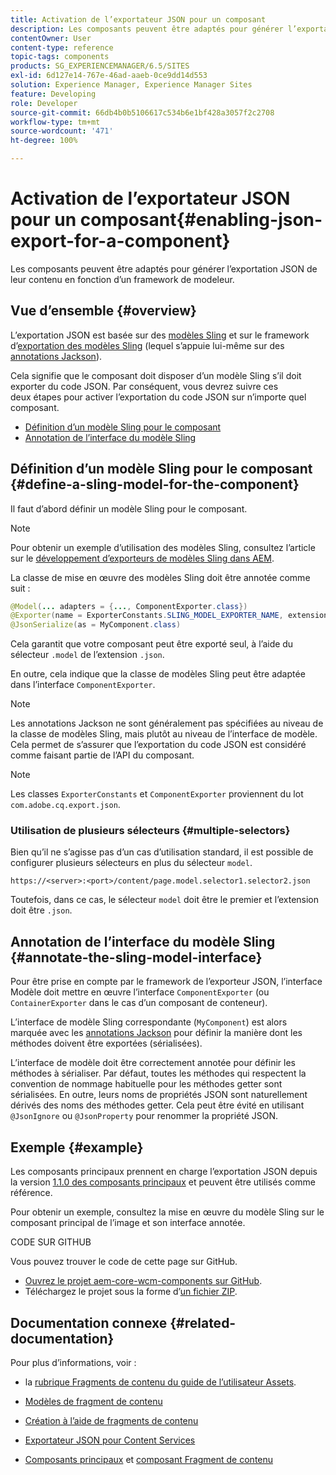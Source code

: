 ```yaml
---
title: Activation de l’exportateur JSON pour un composant
description: Les composants peuvent être adaptés pour générer l’exportation JSON de leur contenu en fonction d’un framework de modeleur.
contentOwner: User
content-type: reference
topic-tags: components
products: SG_EXPERIENCEMANAGER/6.5/SITES
exl-id: 6d127e14-767e-46ad-aaeb-0ce9dd14d553
solution: Experience Manager, Experience Manager Sites
feature: Developing
role: Developer
source-git-commit: 66db4b0b5106617c534b6e1bf428a3057f2c2708
workflow-type: tm+mt
source-wordcount: '471'
ht-degree: 100%

---
```


# Activation de l’exportateur JSON pour un composant{#enabling-json-export-for-a-component}

Les composants peuvent être adaptés pour générer l’exportation JSON de leur contenu en fonction d’un framework de modeleur.

## Vue d’ensemble {#overview}

L’exportation JSON est basée sur des [modèles Sling](https://sling.apache.org/documentation/bundles/models.html) et sur le framework d’[exportation des modèles Sling](https://sling.apache.org/documentation/bundles/models.html#exporter-framework-since-130) (lequel s’appuie lui-même sur des [annotations Jackson](https://github.com/FasterXML/jackson-annotations/wiki/Jackson-Annotations)).

Cela signifie que le composant doit disposer d’un modèle Sling s’il doit exporter du code JSON. Par conséquent, vous devrez suivre ces deux étapes pour activer l’exportation du code JSON sur n’importe quel composant.

* [Définition d’un modèle Sling pour le composant](/help/sites-developing/json-exporter-components.md#define-a-sling-model-for-the-component)
* [Annotation de l’interface du modèle Sling](#annotate-the-sling-model-interface)

## Définition d’un modèle Sling pour le composant {#define-a-sling-model-for-the-component}

Il faut d’abord définir un modèle Sling pour le composant.

>[!NOTE]
>
>Pour obtenir un exemple d’utilisation des modèles Sling, consultez l’article sur le [développement d’exporteurs de modèles Sling dans AEM](https://experienceleague.adobe.com/docs/experience-manager-learn/foundation/development/develop-sling-model-exporter.html?lang=fr).

La classe de mise en œuvre des modèles Sling doit être annotée comme suit :

```java
@Model(... adapters = {..., ComponentExporter.class})
@Exporter(name = ExporterConstants.SLING_MODEL_EXPORTER_NAME, extensions = ExporterConstants.SLING_MODEL_EXTENSION)
@JsonSerialize(as = MyComponent.class)
```

Cela garantit que votre composant peut être exporté seul, à l’aide du sélecteur `.model` de l’extension `.json`.

En outre, cela indique que la classe de modèles Sling peut être adaptée dans l’interface `ComponentExporter`.

>[!NOTE]
>
>Les annotations Jackson ne sont généralement pas spécifiées au niveau de la classe de modèles Sling, mais plutôt au niveau de l’interface de modèle. Cela permet de s’assurer que l’exportation du code JSON est considéré comme faisant partie de l’API du composant.

>[!NOTE]
>
>Les classes `ExporterConstants` et `ComponentExporter` proviennent du lot `com.adobe.cq.export.json`.

### Utilisation de plusieurs sélecteurs {#multiple-selectors}

Bien qu’il ne s’agisse pas d’un cas d’utilisation standard, il est possible de configurer plusieurs sélecteurs en plus du sélecteur `model`.

```
https://<server>:<port>/content/page.model.selector1.selector2.json
```

Toutefois, dans ce cas, le sélecteur `model` doit être le premier et l’extension doit être `.json`.

## Annotation de l’interface du modèle Sling {#annotate-the-sling-model-interface}

Pour être prise en compte par le framework de l’exporteur JSON, l’interface Modèle doit mettre en œuvre l’interface `ComponentExporter` (ou `ContainerExporter` dans le cas d’un composant de conteneur).

L’interface de modèle Sling correspondante (`MyComponent`) est alors marquée avec les [annotations Jackson](https://github.com/FasterXML/jackson-annotations/wiki/Jackson-Annotations) pour définir la manière dont les méthodes doivent être exportées (sérialisées).

L’interface de modèle doit être correctement annotée pour définir les méthodes à sérialiser. Par défaut, toutes les méthodes qui respectent la convention de nommage habituelle pour les méthodes getter sont sérialisées. En outre, leurs noms de propriétés JSON sont naturellement dérivés des noms des méthodes getter. Cela peut être évité en utilisant `@JsonIgnore` ou `@JsonProperty` pour renommer la propriété JSON.

## Exemple {#example}

Les composants principaux prennent en charge l’exportation JSON depuis la version [1.1.0 des composants principaux](https://experienceleague.adobe.com/docs/experience-manager-core-components/using/introduction.html?lang=fr) et peuvent être utilisés comme référence.

Pour obtenir un exemple, consultez la mise en œuvre du modèle Sling sur le composant principal de l’image et son interface annotée.

CODE SUR GITHUB

Vous pouvez trouver le code de cette page sur GitHub.

* [Ouvrez le projet aem-core-wcm-components sur GitHub](https://github.com/Adobe-Marketing-Cloud/aem-core-wcm-components).
* Téléchargez le projet sous la forme d’[un fichier ZIP](https://github.com/Adobe-Marketing-Cloud/aem-core-wcm-components/archive/master.zip).

## Documentation connexe {#related-documentation}

Pour plus d’informations, voir :

* la [rubrique Fragments de contenu du guide de l’utilisateur Assets](https://helpx.adobe.com/fr/erience-manager/6-4/assets/user-guide.html?topic=/experience-manager/6-4/assets/morehelp/content-fragments.ug.js).

* [Modèles de fragment de contenu](/help/assets/content-fragments/content-fragments-models.md)
* [Création à l’aide de fragments de contenu](/help/sites-authoring/content-fragments.md)
* [Exportateur JSON pour Content Services](/help/sites-developing/json-exporter.md)
* [Composants principaux](https://experienceleague.adobe.com/docs/experience-manager-core-components/using/introduction.html?lang=fr) et [composant Fragment de contenu](https://helpx.adobe.com/fr/experience-manager/core-components/using/content-fragment-component.html)

